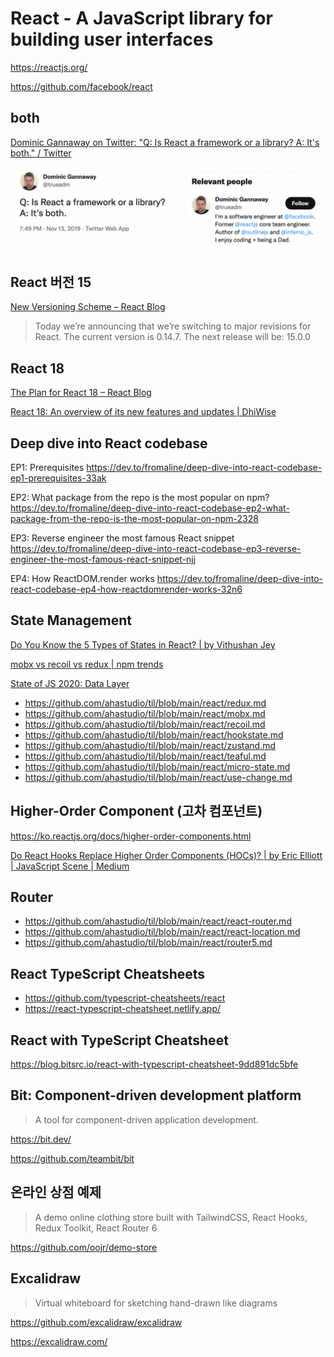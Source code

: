 # React - A JavaScript library for building user interfaces

<https://reactjs.org/>

<https://github.com/facebook/react>

## both

[Dominic Gannaway on Twitter: "Q: Is React a framework or a library? A: It's both." / Twitter](https://twitter.com/trueadm/status/1194567962784653312)

![It's both](./images/react-is-both.png)

## React 버전 15

[New Versioning Scheme – React Blog](https://reactjs.org/blog/2016/02/19/new-versioning-scheme.html)

> Today we’re announcing that we’re switching to major revisions for React.
> The current version is 0.14.7. The next release will be: 15.0.0

## React 18

[The Plan for React 18 – React Blog](https://reactjs.org/blog/2021/06/08/the-plan-for-react-18.html)

[React 18: An overview of its new features and updates | DhiWise](https://medium.com/dhiwise/react-18-new-features-and-updates-2e608d862a6d)

## Deep dive into React codebase

EP1: Prerequisites
<https://dev.to/fromaline/deep-dive-into-react-codebase-ep1-prerequisites-33ak>

EP2: What package from the repo is the most popular on npm?
<https://dev.to/fromaline/deep-dive-into-react-codebase-ep2-what-package-from-the-repo-is-the-most-popular-on-npm-2328>

EP3: Reverse engineer the most famous React snippet
<https://dev.to/fromaline/deep-dive-into-react-codebase-ep3-reverse-engineer-the-most-famous-react-snippet-njj>

EP4: How ReactDOM.render works
<https://dev.to/fromaline/deep-dive-into-react-codebase-ep4-how-reactdomrender-works-32n6>

## State Management

[Do You Know the 5 Types of States in React? | by Vithushan Jey](https://javascript.plainenglish.io/do-you-know-the-5-types-of-states-in-react-8734a04a5ffb)

[mobx vs recoil vs redux | npm trends](https://www.npmtrends.com/redux-vs-mobx-vs-recoil)

[State of JS 2020: Data Layer](https://2020.stateofjs.com/en-US/technologies/datalayer/)

- <https://github.com/ahastudio/til/blob/main/react/redux.md>
- <https://github.com/ahastudio/til/blob/main/react/mobx.md>
- <https://github.com/ahastudio/til/blob/main/react/recoil.md>
- <https://github.com/ahastudio/til/blob/main/react/hookstate.md>
- <https://github.com/ahastudio/til/blob/main/react/zustand.md>
- <https://github.com/ahastudio/til/blob/main/react/teaful.md>
- <https://github.com/ahastudio/til/blob/main/react/micro-state.md>
- <https://github.com/ahastudio/til/blob/main/react/use-change.md>

## Higher-Order Component (고차 컴포넌트)

<https://ko.reactjs.org/docs/higher-order-components.html>

[Do React Hooks Replace Higher Order Components (HOCs)? | by Eric Elliott | JavaScript Scene | Medium](https://medium.com/javascript-scene/do-react-hooks-replace-higher-order-components-hocs-7ae4a08b7b58)

## Router

- <https://github.com/ahastudio/til/blob/main/react/react-router.md>
- <https://github.com/ahastudio/til/blob/main/react/react-location.md>
- <https://github.com/ahastudio/til/blob/main/react/router5.md>

## React TypeScript Cheatsheets

- <https://github.com/typescript-cheatsheets/react>
- <https://react-typescript-cheatsheet.netlify.app/>

## React with TypeScript Cheatsheet

<https://blog.bitsrc.io/react-with-typescript-cheatsheet-9dd891dc5bfe>

## Bit: Component-driven development platform

> A tool for component-driven application development.

<https://bit.dev/>

<https://github.com/teambit/bit>

## 온라인 상점 예제

> A demo online clothing store built with TailwindCSS, React Hooks,
> Redux Toolkit, React Router 6

<https://github.com/oojr/demo-store>

## Excalidraw

> Virtual whiteboard for sketching hand-drawn like diagrams

<https://github.com/excalidraw/excalidraw>

<https://excalidraw.com/>

